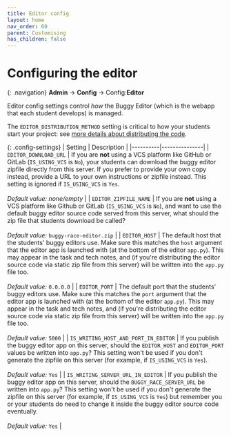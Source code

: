 ```yaml
---
title: Editor config
layout: home
nav_order: 60
parent: Customising
has_children: false
---
```



# Configuring the editor

{: .navigation}
**Admin** → **Config** → Config:**Editor**

Editor config settings control _how_ the Buggy Editor (which is the webapp that
each student develops) is managed.

The `EDITOR_DISTRIBUTION_METHOD` setting is critical to how your students start
your project: see [more details about distributing the code](buggy-editor/distributing-the-code).

{: .config-settings}
| Setting  | Description   |
|----------|---------------|
| `EDITOR_DOWNLOAD_URL` | If you are **not** using a VCS platform like GitHub or GitLab (`IS_USING_VCS` is `No`), your students can download the buggy editor zipfile directly from this server. If you prefer to provide your own copy instead, provide a URL to your own instructions or zipfile instead. This setting is ignored if `IS_USING_VCS` is `Yes`.   <br><br> _Default value:_ _none/empty_ |
| `EDITOR_ZIPFILE_NAME` | If you are **not** using a VCS platform like Github or GitLab (`IS_USING_VCS` is `No`), and want to use the default buggy editor source code served from this server, what should the zip file that students download be called?  <br><br> _Default value:_ `buggy-race-editor.zip` |
| `EDITOR_HOST` | The default host that the students' buggy editors use. Make sure this matches the `host` argument that the editor app is launched with (at the bottom of the editor `app.py`). This may appear in the task and tech notes, and (if you're distributing the editor source code via static zip file from this server) will be written into the `app.py` file too.  <br><br> _Default value:_ `0.0.0.0` |
| `EDITOR_PORT` | The default port that the students' buggy editors use. Make sure this matches the `port` argument that the editor app is launched with (at the bottom of the editor `app.py`). This may appear in the task and tech notes, and (if you're distributing the editor source code via static zip file from this server) will be written into the `app.py` file too.  <br><br> _Default value:_ `5000` |
| `IS_WRITING_HOST_AND_PORT_IN_EDITOR` | If you publish the buggy editor app on this server, should the `EDITOR_HOST` and `EDITOR_PORT` values be written into `app.py`? This setting won't be used if you don't generate the zipfile on this server (for example, if `IS_USING_VCS` is `Yes`).  <br><br> _Default value:_ `Yes` |
| `IS_WRITING_SERVER_URL_IN_EDITOR` | If you publish the buggy editor app on this server, should the `BUGGY_RACE_SERVER_URL` be written into `app.py`? This setting won't be used if you don't generate the zipfile on this server (for example, if `IS_USING_VCS` is `Yes`) but remember you or your students do need to change it inside the buggy editor source code eventually.  <br><br> _Default value:_ `Yes` |


